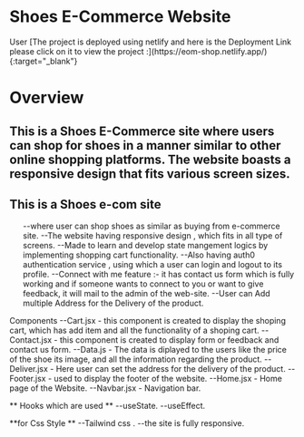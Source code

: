 <h1>Shoes E-Commerce Website</h1>
User
[The project is deployed using netlify and here is the  Deployment Link please click on it to view the project :](https://eom-shop.netlify.app/){:target="_blank"}

<h1>Overview</h1>
<h2>This is a Shoes E-Commerce site where users can shop for shoes in a manner similar to other online shopping platforms. The website boasts a responsive design that fits various screen sizes.</h2>

<h2>This is a Shoes e-com site </h2>
<ul>
--where user can shop shoes as similar as buying from e-commerce site.
--The website having responsive design , which fits in all type of screens.
--Made to learn and develop state mangement logics by implementing shopping cart functionality. 
--Also having auth0 authentication service , using which a user can login and logout to its profile.
--Connect with me feature :- it has contact us form which is fully working and if someone wants to connect to you or want to give feedback, it will mail to the admin of the web-site.
--User can Add multiple Address for the Delivery of the product.
</ul>

 Components 
--Cart.jsx - this component is created to display the shoping cart, which has add item and all the functionality of a shoping cart.
--Contact.jsx - this component is created to display form or feedback and contact us form.
--Data.js - The data is diplayed to the users like the price of the shoe its image, and all the information regarding the product.
--Deliver.jsx - Here user can set the address for the delivery of the product.
--Footer.jsx - used to display the footer of the website.
--Home.jsx - Home page of the Website.
--Navbar.jsx - Navigation bar.

** Hooks which are used **
--useState.
--useEffect.

**for Css Style **
--Tailwind css .
--the site is fully responsive.
